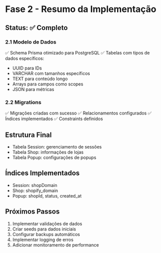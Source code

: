 # Fase 2 - Resumo da Implementação

## Status: ✅ Completo

### 2.1 Modelo de Dados
✅ Schema Prisma otimizado para PostgreSQL
✅ Tabelas com tipos de dados específicos:
  - UUID para IDs
  - VARCHAR com tamanhos específicos
  - TEXT para conteúdo longo
  - Arrays para campos como scopes
  - JSON para métricas

### 2.2 Migrations
✅ Migrações criadas com sucesso
✅ Relacionamentos configurados
✅ Índices implementados
✅ Constraints definidos

## Estrutura Final
- Tabela Session: gerenciamento de sessões
- Tabela Shop: informações de lojas
- Tabela Popup: configurações de popups

## Índices Implementados
- Session: shopDomain
- Shop: shopify_domain
- Popup: shopId, status, created_at

## Próximos Passos
1. Implementar validações de dados
2. Criar seeds para dados iniciais
3. Configurar backups automáticos
4. Implementar logging de erros
5. Adicionar monitoramento de performance
